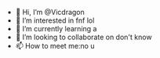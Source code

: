 - 👋 Hi, I’m @Vicdragon
- 👀 I’m interested in fnf lol
- 🌱 I’m currently learning a
- 💞️ I’m looking to collaborate on don't know
- 📫 How to meet me:no u

<!---
Vicdragon/Vicdragon is a ✨ special ✨ repository because its `README.md` (this file) appears on your GitHub profile.
You can click the Preview link to take a look at your changes. Wait wut?
--->
